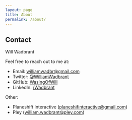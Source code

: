 ```yaml
---
layout: page
title: About
permalink: /about/
---
```



## Contact
Will Wadbrant

Feel free to reach out to me at:
- Email: williamwadbr@gmail.com
- Twitter: [@WilliamWadbrant](https://twitter.com/WilliamWadbrant)
- GitHub: [WasingOfWill](https://github.com/WasingOfWill)
- LinkedIn: [/Wadbrant](https://www.linkedin.com/in/wadbrant/)

Other:
- Planeshift Interactive (planeshifinteractive@gmail.com)
- Pley (william.wadbrant@pley.com)

